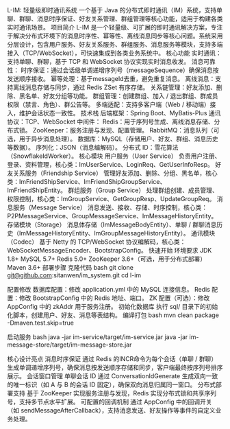 L-IM: 轻量级即时通讯系统
一个基于 Java 的分布式即时通讯（IM）系统，支持单聊、群聊、消息时序保证、好友关系管理、群组管理等核心功能，适用于构建各类实时通讯场景。
项目简介
L-IM 是一个轻量级、可扩展的即时通讯解决方案，专注于解决分布式环境下的消息时序性、幂等性、离线消息同步等核心问题。系统采用分层设计，包含用户服务、好友关系服务、群组服务、消息服务等模块，支持多端接入（TCP/WebSocket），可快速集成到各类业务系统中。
核心功能
实时通讯：支持单聊、群聊，基于 TCP 和 WebSocket 协议实现实时消息收发。
消息可靠性：
时序保证：通过会话级单调递增序列号（messageSequence）确保消息按发送顺序接收。
幂等处理：基于messageId去重，避免重复消息。
离线消息：支持离线消息存储与同步，通过 Redis ZSet 有序存储。
关系链管理：好友添加、删除、黑名单、好友分组等功能。
群组管理：创建群组、加入 / 退出群组、群成员权限（禁言、角色）、群公告等。
多端适配：支持多客户端（Web / 移动端）接入，维护会话状态一致性。
技术栈
后端框架：Spring Boot、MyBatis-Plus
通讯协议：TCP、WebSocket
中间件：
Redis：用于序列号生成、离线消息存储、分布式锁。
ZooKeeper：服务注册与发现、配置管理。
RabbitMQ：消息队列（可选，用于异步消息处理）。
数据库：MySQL（存储用户、好友、群组、消息历史等数据）。
序列化：JSON（消息编解码）。
分布式 ID：雪花算法（SnowflakeIdWorker）。
核心模块
用户服务（User Service）
负责用户注册、登录、资料管理，核心类：ImUserService、LoginReq、GetUserInfoResp。
好友关系服务（Friendship Service）
管理好友添加、删除、分组、黑名单，核心类：ImFriendShipService、ImFriendShipGroupService、ImFriendShipEntity。
群组服务（Group Service）
处理群组创建、成员管理、权限控制，核心类：ImGroupService、GetGroupResp、UpdateGroupReq。
消息服务（Message Service）
消息发送、接收、存储、时序控制，核心类：P2PMessageService、GroupMessageService、ImMessageHistoryEntity。
存储模块（Storage）
消息体存储（ImMessageBodyEntity）、单聊 / 群聊消息历史（ImMessageHistoryEntity、ImGroupMessageHistoryEntity）。
通讯模块（Codec）
基于 Netty 的 TCP/WebSocket 协议编解码，核心类：WebSocketMessageEncoder、BootstrapConfig。
快速开始
环境要求
JDK 1.8+
MySQL 5.7+
Redis 5.0+
ZooKeeper 3.6+（可选，用于分布式部署）
Maven 3.6+
部署步骤
克隆代码
bash
git clone git@github.com:sitanwen/im_system.git
cd l-im

配置修改
数据库配置：修改 application.yml 中的 MySQL 连接信息。
Redis 配置：修改 BootstrapConfig 中的 Redis 地址、端口。
ZK 配置（可选）：修改 AppConfig 中的 zkAddr 用于服务注册。
初始化数据库
执行 sql/ 目录下的初始化脚本，创建用户、好友、消息等表结构。
编译打包
bash
mvn clean package -Dmaven.test.skip=true

启动服务
bash
java -jar im-service/target/im-service.jar
java -jar im-message-store/target/im-message-store.jar


核心设计亮点
消息时序保证
通过 Redis 的INCR命令为每个会话（单聊 / 群聊）生成单调递增序列号，确保消息按发送顺序存储和同步，客户端最终按序列号排序展示。
会话窗口管理
单聊会话 ID 通过 ConversationIdGenerate 生成双向一致的唯一标识（如 A 与 B 的会话 ID 固定），确保双向消息归属同一窗口。
分布式部署支持
基于 ZooKeeper 实现服务注册与发现，Redis 实现分布式锁和共享序列号，支持多节点水平扩展。
可配置的回调机制
通过 AppConfig 中的回调开关（如 sendMessageAfterCallback），支持消息发送、好友操作等事件的自定义业务处理。
